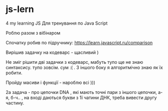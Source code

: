 # js-lern

4 my learning JS Для тренування по Java Script

Роблю разом з вібінаром

Спочатку робив по підручнику: https://learn.javascript.ru/comparison

Вирішив задачку на кодеварс - щасливий )

Не зміг рішити дві задачки з кодеварс, мабуть тупо ще не знаю синтаксису. тупо зовсім. сум :( . З
іншого боку я алгоритмічно знаю як їх робити.

Пройду масиви і функції - нароблю всі )))

2a задача - про цепочки DNA , які мають точні пари з іншого цепочки, а-я, б-ч.. , на вході даються
букви з 1ї чатини ДНК, треба вивести другу частину.

